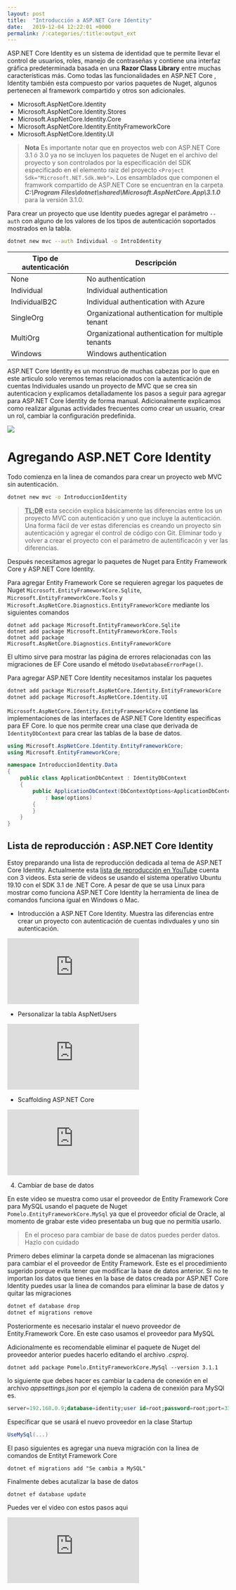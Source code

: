 ```yaml
---
layout: post
title:  "Introducción a ASP.NET Core Identity"
date:   2019-12-04 12:22:01 +0000
permalink: /:categories/:title:output_ext
---
```


ASP.NET Core Identity es un sistema de identidad que te permite llevar el control de usuarios, roles, manejo de contraseñas y contiene una interfaz gráfica predeterminada basada en una **Razor Class Library** entre muchas características más. Como todas las funcionalidades en ASP.NET Core , Identity también esta compuesto por varios paquetes de Nuget, algunos pertenecen al framework compartido y otros son adicionales.

* Microsoft.AspNetCore.Identity
* Microsoft.AspNetCore.Identity.Stores
* Microsoft.AspNetCore.Identity.Core
* Microsoft.AspNetCore.Identity.EntityFrameworkCore
* Microsoft.AspNetCore.Identity.UI

> **Nota** Es importante notar que en proyectos web con ASP.NET Core 3.1 ó 3.0 ya no se incluyen los paquetes de Nuget en el archivo del proyecto y son controlados por la especificación del SDK especificado en el elemento raiz del proyecto `<Project Sdk="Microsoft.NET.Sdk.Web">`. Los ensamblados que componen el framwork compartido de ASP.NET Core se encuentran en la carpeta **_C:\Program Files\dotnet\shared\Microsoft.AspNetCore.App\3.1.0_** para la versión 3.1.0. 

Para crear un proyecto que use Identity puedes agregar el parámetro `--auth` con alguno de los valores de los tipos de autenticación soportados mostrados en la tabla. 

```bash
dotnet new mvc --auth Individual -o IntroIdentity
```

|Tipo de autenticación| Descripción|
|-------------|------------------------|
|None         |No authentication       | 
|Individual   |Individual authentication | 
|IndividualB2C|Individual authentication with Azure | 
|SingleOrg    |Organizational authentication for multiple tenant |
|MultiOrg     |Organizational authentication for multiple tenants|
|Windows      |Windows authentication                  |

ASP.NET Core Identity es un monstruo de muchas cabezas por lo que en este articulo solo veremos temas relacionados con la autenticación de cuentas Individuales usando un proyecto de MVC que se crea sin autenticacion y explicamos detalladamente los pasos a seguir para agregar para ASP.NET Core Identity de forma manual. Adicionalmente explicamos  como realizar algunas actividades frecuentes como crear un usuario, crear un rol, cambiar la configuración predefinida. 

<a href="https://www.SmarterASP.NET/index?r=benjamincamacho">
<img src="https://www.SmarterASP.NET/affiliate/728X90.gif" border="0">
</a>

# Agregando ASP.NET Core Identity

Todo comienza en la linea de comandos para crear un proyecto web MVC sin autenticación.

```bash
dotnet new mvc -o IntroduccionIdentity
```

> **<abbr lang="en" title="too long; didn't read">TL;DR</abbr>** esta sección explica básicamente las diferencias entre los un proyecto MVC con autenticación y uno que incluye la autenticación. Una forma fácil de ver estas diferencias es creando un proyecto sin autenticación y agregar el control de código con Git. Eliminar todo y volver a crear el proyecto con el parámetro de autentificacón y ver las diferencias.

Después necesitamos agregar lo paquetes de Nuget para Entity Framework Core y ASP.NET Core Identity. 

Para agregar  Entity Framework Core se requieren  agregar los paquetes de Nuget `Microsoft.EntityFrameworkCore.Sqlite`, `Microsoft.EntityFrameworkCore.Tools` y `Microsoft.AspNetCore.Diagnostics.EntityFrameworkCore` mediante los siguientes comandos 

```
dotnet add package Microsoft.EntityFrameworkCore.Sqlite
dotnet add package Microsoft.EntityFrameworkCore.Tools
dotnet add package Microsoft.AspNetCore.Diagnostics.EntityFrameworkCore
```

El ultimo sirve para mostrar las página de errores relacionadas con las migraciones de EF Core usando el método `UseDatabaseErrorPage()`.

Para agregar ASP.NET Core Identity necesitamos instalar los paquetes 

```bash
dotnet add package Microsoft.AspNetCore.Identity.EntityFrameworkCore
dotnet add package Microsoft.AspNetCore.Identity.UI
```

`Microsoft.AspNetCore.Identity.EntityFrameworkCore` contiene las implementaciones de las interfaces de ASP.NET Core Identity especificas para EF Core. lo que nos permite crear una clase que derivada de `IdentityDbContext` para crear las tablas de la base de datos.

```cs
using Microsoft.AspNetCore.Identity.EntityFrameworkCore;
using Microsoft.EntityFrameworkCore;

namespace IntroduccionIdentity.Data
{
    public class ApplicationDbContext : IdentityDbContext
    {
        public ApplicationDbContext(DbContextOptions<ApplicationDbContext> options)
            : base(options)
        {
        }
    }
}
```

## Lista de reproducción : ASP.NET Core Identity

Estoy preparando una lista de reproducción dedicada al tema de ASP.NET Core Identity. Actualmente esta [lista de reproducción en YouTube](https://www.youtube.com/playlist?list=PLnk7QzMh6N-JKP6ZdfXfaRGhxRk0Xu11j) cuenta con 3 videos. Esta serie de videos se usando el sistema operativo Ubuntu 19.10 con el SDK 3.1 de .NET Core. A pesar de que se usa Linux para mostrar como funciona ASP.NET Core Identity la herramienta de linea de comandos funciona igual en Windows o Mac.

* Introducción a ASP.NET Core Identity. Muestra las diferencias entre crear un proyecto con autenticación de cuentas indivduales y uno sin autenticación. 
   
<div class="video-responsive">
<iframe src="https://www.youtube.com/embed/TQK9Y3jviZw" frameborder="0" allow="accelerometer; autoplay; encrypted-media; gyroscope; picture-in-picture" allowfullscreen></iframe>
</div>

*  Personalizar la tabla AspNetUsers

<div class="video-responsive">
   <iframe src="https://www.youtube.com/embed/ckkvuA6epY0" frameborder="0" allow="accelerometer; autoplay; encrypted-media; gyroscope; picture-in-picture" allowfullscreen></iframe>
</div>

* Scaffolding ASP.NET Core

<div class="video-responsive">
<iframe src="https://www.youtube.com/embed/MqcLBewsNUE" frameborder="0" allow="accelerometer; autoplay; encrypted-media; gyroscope; picture-in-picture" allowfullscreen></iframe>
</div>

4. Cambiar de base de datos

En este video se muestra como usar el proveedor de Entity Framework Core para MySQL usando el paquete de Nuget `Pomelo.EntityFrameworkCore.MySql` ya que el proveedor oficial de Oracle, al momento de grabar este video presentaba un bug que no permitía usarlo.

> En el proceso para cambiar de base de datos puedes perder datos. Hazlo con cuidado

Primero debes eliminar la carpeta donde se almacenan las migraciones para cambiar el el proveedor de Entity Framework. Este es el procedimiento sugerido porque evita tener que modificar la base de datos anterior. Si no te importan los datos que tienes en la base de datos creada por ASP.NET Core Identity puedes usar la linea de comandos para eliminar la base de datos y quitar las migraciones

```bash
dotnet ef database drop
dotnet ef migrations remove
```
Posteriormente es necesario instalar el nuevo proveedor de Entity.Framework Core. En este caso usamos el proveedor para MySQL

Adicionalmente es recomendable eliminar el paquete de Nuget del proveedor anterior puedes hacerlo editando el archivo _.csproj_.

```
dotnet add package Pomelo.EntityFrameworkCore.MySql --version 3.1.1
```

lo siguiente que debes hacer es cambiar la cadena de conexión en el archivo _appsettings.json_ por el ejemplo la cadena de conexión para MySQl es.

```sql
server=192.168.0.9;database=identity;user id=root;password=root;port=3306
```

Especificar que se usará el nuevo proveedor en la clase Startup

```cs
UseMySql(...)
```

El paso siguientes es agregar una nueva migración con la linea de comandos de Entityt Framework Core  

```
dotnet ef migrations add "Se cambia a MySQL"
```

Finalmente debes acutalizar la base de datos

```
dotnet ef database update
```

Puedes ver el video con estos pasos aqui

<div class="video-responsive">
<iframe src="https://www.youtube.com/embed/X4Y9JwVC8QQ" frameborder="0" allow="accelerometer; autoplay; encrypted-media; gyroscope; picture-in-picture" allowfullscreen></iframe>
</div>
